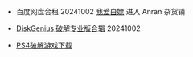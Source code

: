- 百度网盘合租 20241002
[我爱白嫖](https://feizhu.3kla.top/assets/img/default/)  进入 Anran 杂货铺

- [DiskGenius 破解专业版合辑](https://weilining.github.io/251.html) 20241002

- [PS4破解游戏下载](https://2468c.com/)
